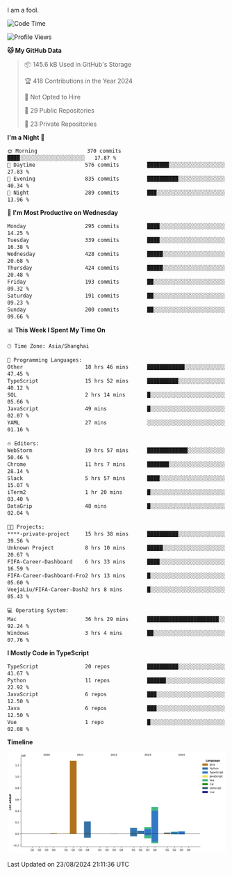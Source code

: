 I am a fool.

<!--START_SECTION:waka-->
![Code Time](http://img.shields.io/badge/Code%20Time-1%2C715%20hrs%2013%20mins-blue)

![Profile Views](http://img.shields.io/badge/Profile%20Views-3-blue)

**🐱 My GitHub Data** 

> 📦 145.6 kB Used in GitHub's Storage 
 > 
> 🏆 418 Contributions in the Year 2024
 > 
> 🚫 Not Opted to Hire
 > 
> 📜 29 Public Repositories 
 > 
> 🔑 23 Private Repositories 
 > 
**I'm a Night 🦉** 

```text
🌞 Morning                370 commits         ████░░░░░░░░░░░░░░░░░░░░░   17.87 % 
🌆 Daytime                576 commits         ███████░░░░░░░░░░░░░░░░░░   27.83 % 
🌃 Evening                835 commits         ██████████░░░░░░░░░░░░░░░   40.34 % 
🌙 Night                  289 commits         ███░░░░░░░░░░░░░░░░░░░░░░   13.96 % 
```
📅 **I'm Most Productive on Wednesday** 

```text
Monday                   295 commits         ████░░░░░░░░░░░░░░░░░░░░░   14.25 % 
Tuesday                  339 commits         ████░░░░░░░░░░░░░░░░░░░░░   16.38 % 
Wednesday                428 commits         █████░░░░░░░░░░░░░░░░░░░░   20.68 % 
Thursday                 424 commits         █████░░░░░░░░░░░░░░░░░░░░   20.48 % 
Friday                   193 commits         ██░░░░░░░░░░░░░░░░░░░░░░░   09.32 % 
Saturday                 191 commits         ██░░░░░░░░░░░░░░░░░░░░░░░   09.23 % 
Sunday                   200 commits         ██░░░░░░░░░░░░░░░░░░░░░░░   09.66 % 
```


📊 **This Week I Spent My Time On** 

```text
🕑︎ Time Zone: Asia/Shanghai

💬 Programming Languages: 
Other                    18 hrs 46 mins      ████████████░░░░░░░░░░░░░   47.45 % 
TypeScript               15 hrs 52 mins      ██████████░░░░░░░░░░░░░░░   40.12 % 
SQL                      2 hrs 14 mins       █░░░░░░░░░░░░░░░░░░░░░░░░   05.66 % 
JavaScript               49 mins             █░░░░░░░░░░░░░░░░░░░░░░░░   02.07 % 
YAML                     27 mins             ░░░░░░░░░░░░░░░░░░░░░░░░░   01.16 % 

🔥 Editors: 
WebStorm                 19 hrs 57 mins      █████████████░░░░░░░░░░░░   50.46 % 
Chrome                   11 hrs 7 mins       ███████░░░░░░░░░░░░░░░░░░   28.14 % 
Slack                    5 hrs 57 mins       ████░░░░░░░░░░░░░░░░░░░░░   15.07 % 
iTerm2                   1 hr 20 mins        █░░░░░░░░░░░░░░░░░░░░░░░░   03.40 % 
DataGrip                 48 mins             █░░░░░░░░░░░░░░░░░░░░░░░░   02.04 % 

🐱‍💻 Projects: 
****-private-project     15 hrs 38 mins      ██████████░░░░░░░░░░░░░░░   39.56 % 
Unknown Project          8 hrs 10 mins       █████░░░░░░░░░░░░░░░░░░░░   20.67 % 
FIFA-Career-Dashboard    6 hrs 33 mins       ████░░░░░░░░░░░░░░░░░░░░░   16.59 % 
FIFA-Career-Dashboard-Fro2 hrs 13 mins       █░░░░░░░░░░░░░░░░░░░░░░░░   05.60 % 
VeejaLiu/FIFA-Career-Dash2 hrs 8 mins        █░░░░░░░░░░░░░░░░░░░░░░░░   05.43 % 

💻 Operating System: 
Mac                      36 hrs 29 mins      ███████████████████████░░   92.24 % 
Windows                  3 hrs 4 mins        ██░░░░░░░░░░░░░░░░░░░░░░░   07.76 % 
```

**I Mostly Code in TypeScript** 

```text
TypeScript               20 repos            ██████████░░░░░░░░░░░░░░░   41.67 % 
Python                   11 repos            ██████░░░░░░░░░░░░░░░░░░░   22.92 % 
JavaScript               6 repos             ███░░░░░░░░░░░░░░░░░░░░░░   12.50 % 
Java                     6 repos             ███░░░░░░░░░░░░░░░░░░░░░░   12.50 % 
Vue                      1 repo              █░░░░░░░░░░░░░░░░░░░░░░░░   02.08 % 
```



**Timeline**

![Lines of Code chart](https://raw.githubusercontent.com/VeejaLiu/VeejaLiu/master/assets/bar_graph.png)


 Last Updated on 23/08/2024 21:11:36 UTC
<!--END_SECTION:waka-->
